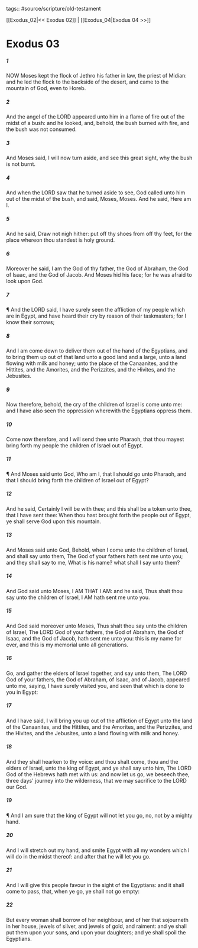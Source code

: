 tags:: #source/scripture/old-testament

[[Exodus_02|<< Exodus 02]] | [[Exodus_04|Exodus 04 >>]]

# Exodus 03

##### 1

NOW Moses kept the flock of Jethro his father in law, the priest of Midian: and he led the flock to the backside of the desert, and came to the mountain of God, even to Horeb.

##### 2

And the angel of the LORD appeared unto him in a flame of fire out of the midst of a bush: and he looked, and, behold, the bush burned with fire, and the bush was not consumed.

##### 3

And Moses said, I will now turn aside, and see this great sight, why the bush is not burnt.

##### 4

And when the LORD saw that he turned aside to see, God called unto him out of the midst of the bush, and said, Moses, Moses. And he said, Here am I.

##### 5

And he said, Draw not nigh hither: put off thy shoes from off thy feet, for the place whereon thou standest is holy ground.

##### 6

Moreover he said, I am the God of thy father, the God of Abraham, the God of Isaac, and the God of Jacob. And Moses hid his face; for he was afraid to look upon God.

##### 7

¶ And the LORD said, I have surely seen the affliction of my people which are in Egypt, and have heard their cry by reason of their taskmasters; for I know their sorrows;

##### 8

And I am come down to deliver them out of the hand of the Egyptians, and to bring them up out of that land unto a good land and a large, unto a land flowing with milk and honey; unto the place of the Canaanites, and the Hittites, and the Amorites, and the Perizzites, and the Hivites, and the Jebusites.

##### 9

Now therefore, behold, the cry of the children of Israel is come unto me: and I have also seen the oppression wherewith the Egyptians oppress them.

##### 10

Come now therefore, and I will send thee unto Pharaoh, that thou mayest bring forth my people the children of Israel out of Egypt.

##### 11

¶ And Moses said unto God, Who am I, that I should go unto Pharaoh, and that I should bring forth the children of Israel out of Egypt?

##### 12

And he said, Certainly I will be with thee; and this shall be a token unto thee, that I have sent thee: When thou hast brought forth the people out of Egypt, ye shall serve God upon this mountain.

##### 13

And Moses said unto God, Behold, when I come unto the children of Israel, and shall say unto them, The God of your fathers hath sent me unto you; and they shall say to me, What is his name? what shall I say unto them?

##### 14

And God said unto Moses, I AM THAT I AM: and he said, Thus shalt thou say unto the children of Israel, I AM hath sent me unto you.

##### 15

And God said moreover unto Moses, Thus shalt thou say unto the children of Israel, The LORD God of your fathers, the God of Abraham, the God of Isaac, and the God of Jacob, hath sent me unto you: this is my name for ever, and this is my memorial unto all generations.

##### 16

Go, and gather the elders of Israel together, and say unto them, The LORD God of your fathers, the God of Abraham, of Isaac, and of Jacob, appeared unto me, saying, I have surely visited you, and seen that which is done to you in Egypt:

##### 17

And I have said, I will bring you up out of the affliction of Egypt unto the land of the Canaanites, and the Hittites, and the Amorites, and the Perizzites, and the Hivites, and the Jebusites, unto a land flowing with milk and honey.

##### 18

And they shall hearken to thy voice: and thou shalt come, thou and the elders of Israel, unto the king of Egypt, and ye shall say unto him, The LORD God of the Hebrews hath met with us: and now let us go, we beseech thee, three days' journey into the wilderness, that we may sacrifice to the LORD our God.

##### 19

¶ And I am sure that the king of Egypt will not let you go, no, not by a mighty hand.

##### 20

And I will stretch out my hand, and smite Egypt with all my wonders which I will do in the midst thereof: and after that he will let you go.

##### 21

And I will give this people favour in the sight of the Egyptians: and it shall come to pass, that, when ye go, ye shall not go empty:

##### 22

But every woman shall borrow of her neighbour, and of her that sojourneth in her house, jewels of silver, and jewels of gold, and raiment: and ye shall put them upon your sons, and upon your daughters; and ye shall spoil the Egyptians.
